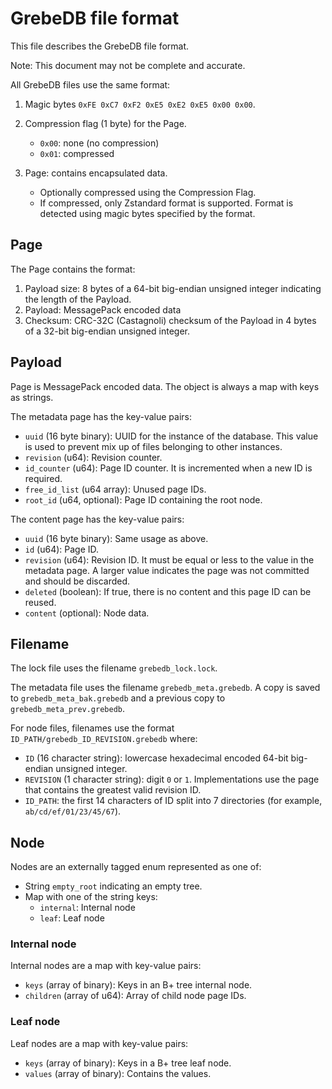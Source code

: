 # GrebeDB file format

This file describes the GrebeDB file format.

Note: This document may not be complete and accurate.

All GrebeDB files use the same format:

1. Magic bytes `0xFE 0xC7 0xF2 0xE5 0xE2 0xE5 0x00 0x00`.
2. Compression flag (1 byte) for the Page.

    * `0x00`: none (no compression)
    * `0x01`: compressed

3. Page: contains encapsulated data.

    * Optionally compressed using the Compression Flag.
    * If compressed, only Zstandard format is supported. Format is detected using magic bytes specified by the format.

## Page

The Page contains the format:

1. Payload size: 8 bytes of a 64-bit big-endian unsigned integer indicating the length of the Payload.
2. Payload: MessagePack encoded data
3. Checksum: CRC-32C (Castagnoli) checksum of the Payload in 4 bytes of a 32-bit big-endian unsigned integer.

## Payload

Page is MessagePack encoded data. The object is always a map with keys as strings.

The metadata page has the key-value pairs:

* `uuid` (16 byte binary): UUID for the instance of the database. This value is used to prevent mix up of files belonging to other instances.
* `revision` (u64): Revision counter.
* `id_counter` (u64): Page ID counter. It is incremented when a new ID is required.
* `free_id_list` (u64 array): Unused page IDs.
* `root_id` (u64, optional): Page ID containing the root node.

The content page has the key-value pairs:

* `uuid` (16 byte binary): Same usage as above.
* `id` (u64): Page ID.
* `revision` (u64): Revision ID. It must be equal or less to the value in the metadata page. A larger value indicates the page was not committed and should be discarded.
* `deleted` (boolean): If true, there is no content and this page ID can be reused.
* `content` (optional): Node data.

## Filename

The lock file uses the filename `grebedb_lock.lock`.

The metadata file uses the filename `grebedb_meta.grebedb`. A copy is saved to `grebedb_meta_bak.grebedb` and a previous copy to `grebedb_meta_prev.grebedb`.

For node files, filenames use the format `ID_PATH/grebedb_ID_REVISION.grebedb` where:

* `ID` (16 character string): lowercase hexadecimal encoded 64-bit big-endian unsigned integer.
* `REVISION` (1 character string): digit `0` or `1`. Implementations use the page that contains the greatest valid revision ID.
* `ID_PATH`: the first 14 characters of ID split into 7 directories (for example, `ab/cd/ef/01/23/45/67`).

## Node

Nodes are an externally tagged enum represented as one of:

* String `empty_root` indicating an empty tree.
* Map with one of the string keys:
  * `internal`: Internal node
  * `leaf`: Leaf node

### Internal node

Internal nodes are a map with key-value pairs:

* `keys` (array of binary): Keys in an B+ tree internal node.
* `children` (array of u64): Array of child node page IDs.

### Leaf node

Leaf nodes are a map with key-value pairs:

* `keys` (array of binary): Keys in a B+ tree leaf node.
* `values` (array of binary): Contains the values.
